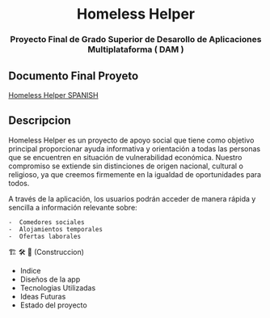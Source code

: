 
<h1 align= "center">Homeless Helper</h1>  
<h3 align= "center">Proyecto Final de Grado Superior de Desarollo de Aplicaciones Multiplataforma ( DAM )</h3>

## Documento Final Proyeto 
[Homeless Helper SPANISH ](https://github.com/roaxen/Homeless_Helper/files/11893099/Homeless.Helper.SP.pdf)


## Descripcion 
Homeless Helper es un proyecto de apoyo social que tiene como objetivo principal proporcionar ayuda informativa y orientación a todas las personas que se encuentren en situación de vulnerabilidad económica. Nuestro compromiso se extiende sin distinciones de origen nacional, cultural o religioso, ya que creemos firmemente en la igualdad de oportunidades para todos.

A través de la aplicación, los usuarios podrán acceder de manera rápida y sencilla a información relevante sobre: 

    -  Comedores sociales
    -  Alojamientos temporales
    -  Ofertas laborales


🏗️ 🛠️ 🚧
(Construccion)
  - Indice
  - Diseños de la app
  - Tecnologias Utilizadas
  - Ideas Futuras
  - Estado del proyecto
    




  

  

